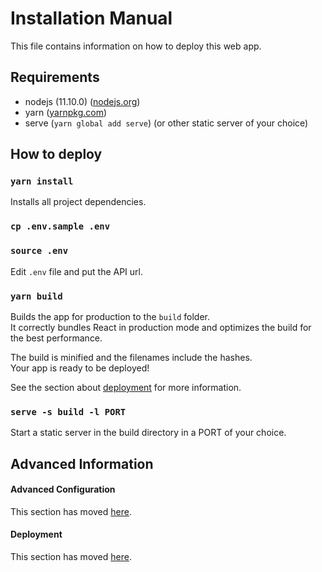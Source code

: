 # Installation Manual

This file contains information on how to deploy this web app.

## Requirements

- nodejs (11.10.0) ([nodejs.org](https://nodejs.org/en/))
- yarn ([yarnpkg.com](https://yarnpkg.com/en/docs/install))
- serve (`yarn global add serve`) (or other static server of your choice)

## How to deploy

### `yarn install`

Installs all project dependencies.

### `cp .env.sample .env`
### `source .env`

Edit `.env` file and put the API url.

### `yarn build`

Builds the app for production to the `build` folder.<br>
It correctly bundles React in production mode and optimizes the build for the best performance.

The build is minified and the filenames include the hashes.<br>
Your app is ready to be deployed!

See the section about [deployment](https://facebook.github.io/create-react-app/docs/deployment) for more information.

### `serve -s build -l PORT`

Start a static server in the build directory in a PORT of your choice.

## Advanced Information
#### Advanced Configuration

This section has moved [here](https://facebook.github.io/create-react-app/docs/advanced-configuration).

#### Deployment

This section has moved [here](https://facebook.github.io/create-react-app/docs/deployment).
